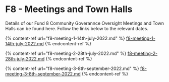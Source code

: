 # F8 - Meetings and Town Halls

Details of our Fund 8 Community Goverannce Oversight Meetings and Town Halls can be found here. Follow the links below to the relevant dates.



{% content-ref url="f8-meeting-1-14th-july-2022.md" %}
[f8-meeting-1-14th-july-2022.md](f8-meeting-1-14th-july-2022.md)
{% endcontent-ref %}

{% content-ref url="f8-meeting-2-28th-july-2022.md" %}
[f8-meeting-2-28th-july-2022.md](f8-meeting-2-28th-july-2022.md)
{% endcontent-ref %}

{% content-ref url="f8-meeting-3-8th-september-2022.md" %}
[f8-meeting-3-8th-september-2022.md](f8-meeting-3-8th-september-2022.md)
{% endcontent-ref %}
